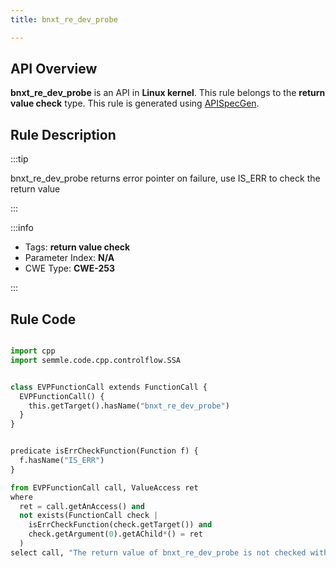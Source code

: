 ```yaml
---
title: bnxt_re_dev_probe

---
```



## API Overview
**bnxt_re_dev_probe** is an API in **Linux kernel**. This rule belongs to the **return value check** type. This rule is generated using [APISpecGen](../../tools/APISpecGen).
## Rule Description

:::tip

bnxt_re_dev_probe returns error pointer on failure, use IS_ERR to check the return value

:::

:::info

- Tags: **return value check**
- Parameter Index: **N/A**
- CWE Type: **CWE-253**

:::

## Rule Code
```python

import cpp
import semmle.code.cpp.controlflow.SSA


class EVPFunctionCall extends FunctionCall {
  EVPFunctionCall() {
    this.getTarget().hasName("bnxt_re_dev_probe")
  }
}


predicate isErrCheckFunction(Function f) {
  f.hasName("IS_ERR") 
}

from EVPFunctionCall call, ValueAccess ret
where
  ret = call.getAnAccess() and
  not exists(FunctionCall check |
    isErrCheckFunction(check.getTarget()) and
    check.getArgument(0).getAChild*() = ret
  )
select call, "The return value of bnxt_re_dev_probe is not checked with IS_ERR."
    
```